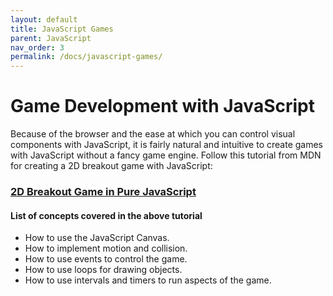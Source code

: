 ```yaml
---
layout: default
title: JavaScript Games
parent: JavaScript
nav_order: 3
permalink: /docs/javascript-games/
---
```


# Game Development with JavaScript

Because of the browser and the ease at which you can control visual components with JavaScript, it is fairly natural and intuitive to create games with JavaScript without a fancy game engine. Follow this tutorial from MDN for creating a 2D breakout game with JavaScript:

### [2D Breakout Game in Pure JavaScript](https://developer.mozilla.org/en-US/docs/Games/Tutorials/2D_Breakout_game_pure_JavaScript)

#### List of concepts covered in the above tutorial

- How to use the JavaScript Canvas.
- How to implement motion and collision.
- How to use events to control the game.
- How to use loops for drawing objects.
- How to use intervals and timers to run aspects of the game.
